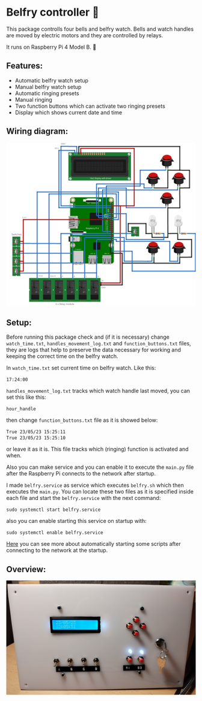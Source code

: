 # Belfry controller 🏫

This package controlls four bells and belfry watch. Bells and watch handles are moved by electric motors and they are controlled by relays. 

It runs on Raspberry Pi 4 Model B. 🚀

## Features:
- Automatic belfry watch setup
- Manual belfry watch setup
- Automatic ringing presets
- Manual ringing
- Two function buttons which can activate two ringing presets
- Display which shows current date and time

## Wiring diagram:
![wiring diagram](images/wiring_diagram.png)

## Setup:

Before running this package check and (if it is necessary) change
`watch_time.txt`, `handles_movement_log.txt` and `function_buttons.txt` files, they are logs that help to preserve the
data necessary for working and keeping the correct time on the belfry watch. 

In `watch_time.txt` set current time on belfry watch. Like this: 
```
17:24:00
```

`handles_movement_log.txt` tracks which watch handle last moved, you can set this like this:
```
hour_handle
```

then change `function_buttons.txt` file as it is showed below:
```
True 23/05/23 15:25:11 
True 23/05/23 15:25:10 
```
or leave it as it is. This file tracks which (ringing) function is activated and when.

Also you can make service and you can enable it to execute the `main.py` file after the Raspberry Pi connects to the network after startup.

I made `belfry.service` as service which executes `belfry.sh` which then executes the `main.py`. 
You can locate these two files as it is specified inside each file and start the `belfry.service` with the next command:

```
sudo systemctl start belfry.service
```

also you can enable starting this service on startup with:

```
sudo systemctl enable belfry.service
```

[Here](https://www.freedesktop.org/wiki/Software/systemd/NetworkTarget/) you can see more about automatically starting some scripts after connecting to the network at the startup.

## Overview:

![panel image](images/belfry_panel.jpg)